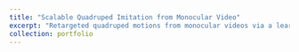 ```yaml
---
title: "Scalable Quadruped Imitation from Monocular Video"
excerpt: "Retargeted quadruped motions from monocular videos via a learnable skeleton; removed MoCap/manual keypoints<br/><img src='/images/500x300.png'>"
collection: portfolio
---
```

